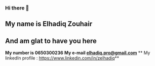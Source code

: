 ### Hi there 👋
## My name is Elhadiq Zouhair 
## And am glat to have you here

**My number is 0650300236** 
**My e-mail elhadiq.pro@gmail.com**
** My linkedIn profile : https://www.linkedin.com/in/zelhadiq**
